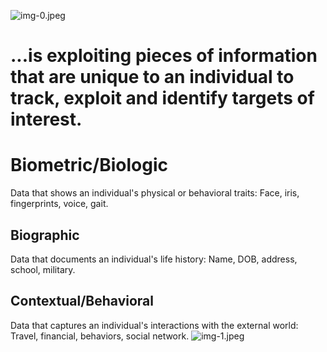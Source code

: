 ![img-0.jpeg](img-0.jpeg)
# ...is exploiting pieces of information that are unique to an individual to track, exploit and identify targets of interest.
# Biometric/Biologic 

Data that shows an individual's physical or behavioral traits: Face, iris, fingerprints, voice, gait.

## Biographic

Data that documents an individual's life history: Name, DOB, address, school, military.

## Contextual/Behavioral

Data that captures an individual's interactions with the external world: Travel, financial, behaviors, social network.
![img-1.jpeg](img-1.jpeg)
